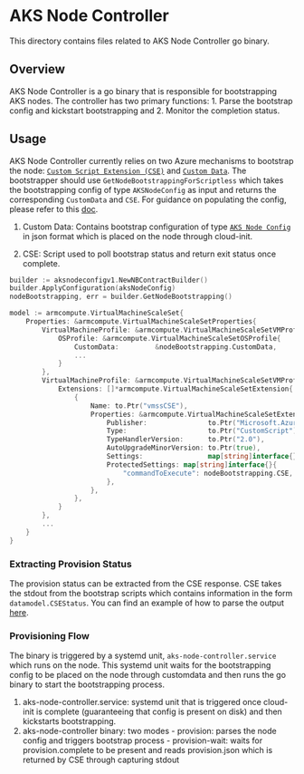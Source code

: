 # AKS Node Controller

This directory contains files related to AKS Node Controller go binary.

## Overview

AKS Node Controller is a go binary that is responsible for bootstrapping AKS nodes. The controller has two primary functions: 1. Parse the bootstrap config and kickstart bootstrapping and 2. Monitor the completion status. 

## Usage

AKS Node Controller currently relies on two Azure mechanisms to bootstrap the node: [`Custom Script Extension (CSE)`](https://learn.microsoft.com/en-us/azure/virtual-machines/extensions/custom-script-linux) and [`Custom Data`](https://learn.microsoft.com/en-us/azure/virtual-machines/custom-data}). The bootstrapper should use `GetNodeBootstrappingForScriptless` which takes the bootstrapping config of type `AKSNodeConfig` as input and returns the corresponding `CustomData` and `CSE`. For guidance on populating the config, please refer to this [doc](https://github.com/Azure/AgentBaker/tree/dev/pkg/proto/aksnodeconfig/v1).

1. Custom Data: Contains bootstrap configuration of type [`AKS Node Config`](https://github.com/Azure/AgentBaker/tree/dev/pkg/proto/aksnodeconfig/v1) in json format which is placed on the node through cloud-init.

2. CSE: Script used to poll bootstrap status and return exit status once complete. 

```go
builder := aksnodeconfigv1.NewNBContractBuilder()
builder.ApplyConfiguration(aksNodeConfig)
nodeBootstrapping, err = builder.GetNodeBootstrapping()

model := armcompute.VirtualMachineScaleSet{
    Properties: &armcompute.VirtualMachineScaleSetProperties{
        VirtualMachineProfile: &armcompute.VirtualMachineScaleSetVMProfile{
            OSProfile: &armcompute.VirtualMachineScaleSetOSProfile{
                CustomData:         &nodeBootstrapping.CustomData,
                ...
            }
        },
        VirtualMachineProfile: &armcompute.VirtualMachineScaleSetVMProfile{
            Extensions: []*armcompute.VirtualMachineScaleSetExtension{
                {
                    Name: to.Ptr("vmssCSE"),
                    Properties: &armcompute.VirtualMachineScaleSetExtensionProperties{
                        Publisher:               to.Ptr("Microsoft.Azure.Extensions"),
                        Type:                    to.Ptr("CustomScript"),
                        TypeHandlerVersion:      to.Ptr("2.0"),
                        AutoUpgradeMinorVersion: to.Ptr(true),
                        Settings:                map[string]interface{}{},
                        ProtectedSettings: map[string]interface{}{
                            "commandToExecute": nodeBootstrapping.CSE,
                        },
                    },
                },
            }
        },
        ...
    }
}
```

### Extracting Provision Status

The provision status can be extracted from the CSE response. CSE takes the stdout from the bootstrap scripts which contains information in the form `datamodel.CSEStatus`. You can find an example of how to parse the output [here](https://github.com/Azure/AgentBaker/blob/dev/e2e/scenario_helpers_test.go#L163).


### Provisioning Flow

The binary is triggered by a systemd unit, `aks-node-controller.service` which runs on the node. This systemd unit waits for the bootstrapping config to be placed on the node through customdata and then runs the go binary to start the bootstrapping process.

1. aks-node-controller.service: systemd unit that is triggered once cloud-init is complete (guaranteeing that config is present on disk) and then kickstarts bootstrapping.
2. aks-node-controller binary: two modes
        - provision: parses the node config and triggers bootstrap process
        - provision-wait: waits for provision.complete to be present and reads provision.json which is returned by CSE through capturing stdout